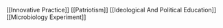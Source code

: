 [[Innovative Practice]]
[[Patriotism]]
[[Ideological And Political Education]]
[[Microbiology Experiment]]

